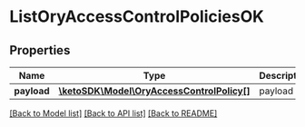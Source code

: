 # ListOryAccessControlPoliciesOK

## Properties
Name | Type | Description | Notes
------------ | ------------- | ------------- | -------------
**payload** | [**\ketoSDK\Model\OryAccessControlPolicy[]**](OryAccessControlPolicy.md) | payload | [optional] 

[[Back to Model list]](../README.md#documentation-for-models) [[Back to API list]](../README.md#documentation-for-api-endpoints) [[Back to README]](../README.md)


